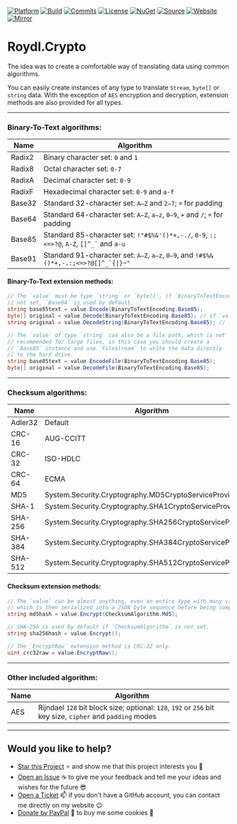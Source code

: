 [![Platform](https://img.shields.io/badge/core-%3E=%20v5.0-lightgrey.svg?style=flat&logo=.net&logoColor=white)](https://dotnet.microsoft.com/download/dotnet/5.0)
[![Build](https://github.com/Roydl/Crypto/actions/workflows/dotnet.yml/badge.svg)](https://github.com/Roydl/Crypto/actions/workflows/dotnet.yml)
[![Commits](https://img.shields.io/github/last-commit/Roydl/Crypto.svg?style=flat&logo=github&logoColor=white)](https://github.com/Roydl/Crypto/commits/master)
[![License](https://img.shields.io/github/license/Roydl/Crypto.svg?style=flat)](https://github.com/Roydl/Crypto/blob/master/LICENSE.txt)
[![NuGet](https://img.shields.io/github/tag/Roydl/Crypto.svg?style=flat&logo=nuget&logoColor=white&label=nuget)](https://www.nuget.org/packages/Roydl.Crypto)
[![Source](https://img.shields.io/badge/download-source-yellow.svg?style=flat)](https://github.com/Roydl/Crypto/archive/master.zip)
[![Website](https://img.shields.io/website/https/www.si13n7.com.svg?style=flat&down_color=red&down_message=offline&up_color=limegreen&up_message=online&logo=data%3Aimage%2Fpng%3Bbase64%2CiVBORw0KGgoAAAANSUhEUgAAAA4AAAAOCAYAAAAfSC3RAAAAAXNSR0IArs4c6QAAAARnQU1BAACxjwv8YQUAAAAJcEhZcwAADsMAAA7DAcdvqGQAAAEwSURBVDhPxZJNSgNBEIXnCp5AcCO4CmaTRRaKBhdCFkGCCKLgz2Y2RiQgCiqZzmi3CG4COj0X8ApewSt4Ba%2FQ9leZGpyVG8GComtq3qv3qmeS%2Fw9nikHMd5sVn3bqLx7zom1NcW8z%2F6G9CjoPm722rPEv45EJ21vD0O30AvX12IWDvTRsrPXrnjPlUYO0u3McVpZXhch5cnguZ7vVDWfpjRAZgPqc%2BIMEgKQe9Pfr0xn%2FBqZJjAUNQKilp5cC1gHYYz8Usc3OQsTz9HZWK5BMJwFDwrbWbuIXhfhg%2FDpWuE2mK5lEgQtiz4baU14u3V09i5peiipy6qVAxFWtZiflJiq8AAiIZx1CnxpStGmEpEHDZf4r2pUd%2BMjYxomoxJofo4L%2FHqyR57OF6vEvIkm%2BAYRc%2BWd4P97CAAAAAElFTkSuQmCC)](https://www.si13n7.com)
[![Mirror](https://img.shields.io/website/https/www.si13n7.de.svg?style=flat&down_color=red&down_message=offline&label=mirror&up_color=limegreen&up_message=online&logo=data%3Aimage%2Fpng%3Bbase64%2CiVBORw0KGgoAAAANSUhEUgAAAA4AAAAOCAYAAAAfSC3RAAAAAXNSR0IArs4c6QAAAARnQU1BAACxjwv8YQUAAAAJcEhZcwAADsMAAA7DAcdvqGQAAAEwSURBVDhPxZJNSgNBEIXnCp5AcCO4CmaTRRaKBhdCFkGCCKLgz2Y2RiQgCiqZzmi3CG4COj0X8ApewSt4Ba%2FQ9leZGpyVG8GComtq3qv3qmeS%2Fw9nikHMd5sVn3bqLx7zom1NcW8z%2F6G9CjoPm722rPEv45EJ21vD0O30AvX12IWDvTRsrPXrnjPlUYO0u3McVpZXhch5cnguZ7vVDWfpjRAZgPqc%2BIMEgKQe9Pfr0xn%2FBqZJjAUNQKilp5cC1gHYYz8Usc3OQsTz9HZWK5BMJwFDwrbWbuIXhfhg%2FDpWuE2mK5lEgQtiz4baU14u3V09i5peiipy6qVAxFWtZiflJiq8AAiIZx1CnxpStGmEpEHDZf4r2pUd%2BMjYxomoxJofo4L%2FHqyR57OF6vEvIkm%2BAYRc%2BWd4P97CAAAAAElFTkSuQmCC)](https://www.si13n7.de)

# Roydl.Crypto

The idea was to create a comfortable way of translating data using common algorithms.

You can easily create instances of any type to translate `Stream`, `byte[]` or `string` data. With the exception of `AES` encryption and decryption, extension methods are also provided for all types.

---


### Binary-To-Text algorithms:

| Name | Algorithm |
| ---- | ---- |
| Radix2 | Binary character set: `0` and `1` |
| Radix8 | Octal character set: `0-7` |
| RadixA | Decimal character set: `0-9` |
| RadixF | Hexadecimal character set: `0-9` and `a-f` |
| Base32 | Standard 32-character set: `A–Z` and `2–7`; `=` for padding |
| Base64 | Standard 64-character set: `A–Z`, `a–z`, `0–9`, `+` and `/`; `=` for padding |
| Base85 | Standard 85-character set: `!"#$%&'()*+,-./`, `0-9`, `:;<=>?@`, `A-Z`, <code>[]^_&#96;</code> and `a-u` |
| Base91 | Standard 91-character set: `A–Z`, `a–z`, `0–9`, and <code>!&#35;$%&amp;()*+,-.:;&lt;=&gt;?@[]^_&#96;{&#124;}~&quot;</code> |

#### Binary-To-Text extension methods:
```cs
// The `value` must be type `string` or `byte[]`, if `BinaryToTextEncoding` is
// not set, `Base64` is used by default.
string base85text = value.Encode(BinaryToTextEncoding.Base85);
byte[] original = value.Decode(BinaryToTextEncoding.Base85); // if `value` to decode is `byte[]`
string original = value.DecodeString(BinaryToTextEncoding.Base85); // if `value` to decode is `string`

// The `value` of type `string` can also be a file path, which is not
// recommended for large files, in this case you should create a
// `Base85` instance and use `FileStream` to write the data directly
// to the hard drive. 
string base85text = value.EncodeFile(BinaryToTextEncoding.Base85);
byte[] original = value.DecodeFile(BinaryToTextEncoding.Base85);
```

---

### Checksum algorithms:

| Name | Algorithm |
| ---- | ---- |
| Adler32 | Default |
| CRC-16 | AUG-CCITT |
| CRC-32 | ISO-HDLC |
| CRC-64 | ECMA |
| MD5 | System.Security.Cryptography.MD5CryptoServiceProvider() |
| SHA-1 | System.Security.Cryptography.SHA1CryptoServiceProvider() |
| SHA-256 | System.Security.Cryptography.SHA256CryptoServiceProvider() |
| SHA-384 | System.Security.Cryptography.SHA384CryptoServiceProvider() |
| SHA-512 | System.Security.Cryptography.SHA512CryptoServiceProvider() |

#### Checksum extension methods:
```cs
// The `value` can be almost anything, even an entire type with many values,
// which is then serialized into a JSON byte sequence before being computed. 
string md5hash = value.Encrypt(ChecksumAlgorithm.Md5);

// SHA-256 is used by default if `ChecksumAlgorithm` is not set.
string sha256hash = value.Encrypt();

// The `EncryptRaw` extension method is CRC-32 only.
uint crc32raw = value.EncryptRaw();
```

---

### Other included algorithm:

| Name | Algorithm |
| ---- | ---- |
| AES | Rijndael `128` bit block size; optional: `128`, `192` or `256` bit key size, `cipher` and `padding` modes |

---


## Would you like to help?

- [Star this Project](https://github.com/Roydl/Crypto/stargazers) :star: and show me that this project interests you :hugs:
- [Open an Issue](https://github.com/Roydl/Crypto/issues/new) :coffee: to give me your feedback and tell me your ideas and wishes for the future :sunglasses:
- [Open a Ticket](https://support.si13n7.de/) :mailbox: if you don't have a GitHub account, you can contact me directly on my website :wink:
- [Donate by PayPal](http://donate.si13n7.com/) :money_with_wings: to buy me some cookies :cookie:

